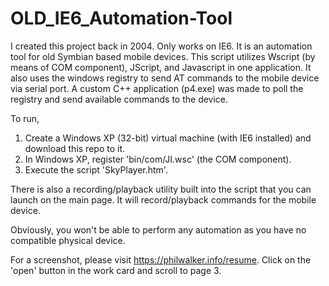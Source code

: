 # OLD_IE6_Automation-Tool
I created this project back in 2004. Only works on IE6. It is an automation tool for old Symbian based mobile devices. This script utilizes Wscript (by means of COM component), JScript, and Javascript in one application. It also uses the windows registry to send AT commands to the mobile device via serial port. A custom C++ application (p4.exe) was made to poll the registry and send available commands to the device.

To run,
1. Create a Windows XP (32-bit) virtual machine (with IE6 installed) and download this repo to it.
2. In Windows XP, register 'bin/com/JI.wsc' (the COM component).
3. Execute the script 'SkyPlayer.htm'.

There is also a recording/playback utility built into the script that you can launch on the main page. It will record/playback commands for the mobile device.

Obviously, you won't be able to perform any automation as you have no compatible physical device.

For a screenshot, please visit https://philwalker.info/resume. Click on the 'open' button in the work card and scroll to page 3.